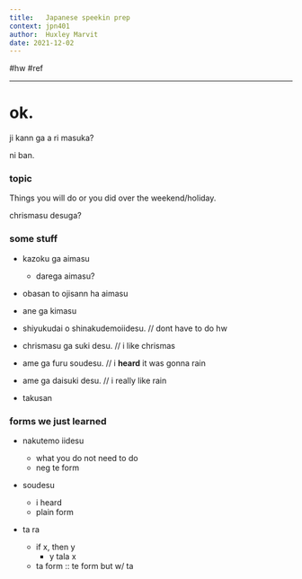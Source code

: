 ```yaml
---
title:   Japanese speekin prep
context: jpn401
author:  Huxley Marvit
date: 2021-12-02
---
```


#hw #ref

***

# ok. 


ji kann ga a ri masuka?

ni ban.

### topic  

Things you will do or you did over the weekend/holiday.

chrismasu desuga?

### some stuff
- kazoku ga aimasu
	- darega aimasu?
	
- obasan to ojisann ha aimasu

- ane ga kimasu

- shiyukudai o shinakudemoiidesu. // dont have to do hw
- chrismasu ga suki desu. // i like chrismas
- ame ga furu soudesu. // i **heard** it was gonna rain
- ame ga daisuki desu. // i really like rain
- takusan 


### forms we just learned
- nakutemo iidesu
	- what you do not need to do
	- neg te form
	
- soudesu
	- i heard
	- plain form

- ta ra
	- if x, then y
		- y tala x
	- ta form :: te form but w/ ta






















